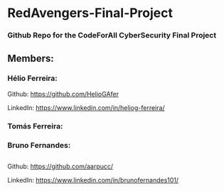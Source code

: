 # RedAvengers-Final-Project

### Github Repo for the CodeForAll CyberSecurity Final Project

## Members:
### Hélio Ferreira:

Github: https://github.com/HelioGAfer

LinkedIn: https://www.linkedin.com/in/heliog-ferreira/


### Tomás Ferreira:

### Bruno Fernandes:
##
Github: https://github.com/aarpucc/

LinkedIn: https://www.linkedin.com/in/brunofernandes101/


